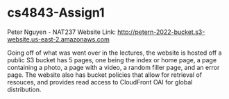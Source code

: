 # cs4843-Assign1
Peter Nguyen - NAT237
Website Link: http://petern-2022-bucket.s3-website.us-east-2.amazonaws.com

Going off of what was went over in the lectures, the website is hosted off a public S3 bucket has 5 pages, one being the index or home page, a page containing a photo, a page with a video, a random filler page, and an error page. The website also has bucket policies that allow for retrieval of resouces, and provides read access to CloudFront OAI for global distribution.
